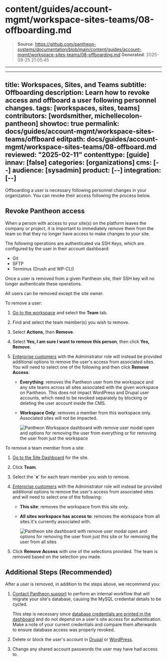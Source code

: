 # content/guides/account-mgmt/workspace-sites-teams/08-offboarding.md

> **Source**: https://github.com/pantheon-systems/documentation/blob/main/content/guides/account-mgmt/workspace-sites-teams/08-offboarding.md
> **Generated**: 2025-08-25 21:05:45

---

---
title: Workspaces, Sites, and Teams
subtitle: Offboarding 
description: Learn how to revoke access and offboard a user following personnel changes.
tags: [workspaces, sites, teams]
contributors: [wordsmither, michellecolon-pantheon]
showtoc: true
permalink: docs/guides/account-mgmt/workspace-sites-teams/offboard
editpath: docs/guides/account-mgmt/workspace-sites-teams/08-offboard.md
reviewed: "2025-02-11"
contenttype: [guide]
innav: [false]
categories: [organizations]
cms: [--]
audience: [sysadmin]
product: [--]
integration: [--]
---
Offboarding a user is necessary following personnel changes in your organization. You can revoke their access following the process below. 

## Revoke Pantheon access
When a person with access to your site(s) on the platform leaves the company or project, it is important to immediately remove them from the team so that they no longer have access to make changes to your site.

The following operations are authenticated via SSH Keys, which are configured by the user in their account dashboard: 
* Git
* SFTP
* Terminus (Drush and WP-CLI)

Once a user is removed from a given Pantheon site, their SSH key will no longer authenticate these operations. 

<Alert title="Note" type="info">

All users can be removed except the site owner.

</Alert>

To remove a user:

<TabList>

<Tab title="From a Workspace" id="remws" active={true}>

1. [Go to the workspace](/guides/account-mgmt/workspace-sites-teams/workspaces#switch-between-workspaces) and select the **Team** tab.

1. Find and select the team member(s) you wish to remove.

1. Select **Actions**, then **Remove**.

1. Select **Yes, I am sure I want to remove this person**, then click **Yes, Remove**.

1. [Enterprise customers](/guides/account-mgmt/workspace-sites-teams#enterprise-customers-aka-contract-customers) with the Administrator role will instead be provided additional options to remove the user's access from associated sites. You will need to select one of the following and then click **Remove Access**:

   - **Everything**: removes the Pantheon user from the workspace and any site teams across all sites associated with the given workspace on Pantheon. This does not impact WordPress and Drupal user accounts, which need to be revoked separately by blocking or deleting the user account inside the CMS. 

   - **Workspace Only**: removes a member from this workspace only. Associated sites will not be impacted.

      ![Pantheon Workspace dashboard with remove user modal open and options for removing the user from everything or for removing the user from just the workspace](../../../../images/dashboard/new-dashboard/2024/_workspace-offboarding.png)

</Tab>

<Tab title="From a Site" id="remsite">

To remove a team member from a site:

1. [Go to the Site Dashboard](/guides/account-mgmt/workspace-sites-teams/sites#site-dashboard) for the site.

1. Click **Team**.

1. Select the '**x**' for each team member you wish to remove.

1. [Enterprise customers](/guides/account-mgmt/workspace-sites-teams#enterprise-customers-aka-contract-customers) with the Administrator role will instead be provided additional options to remove the user's access from associated sites and will need to select one of the following:

   - **This site**: removes the workspace from this site only.

   - **All sites workspace has access to**: removes the workspace from all sites it's currently associated with.

     ![Pantheon site dashboard with remove user modal open and options for removing the user from just this site or for removing the user from all sites](../../../../images/dashboard/new-dashboard/2024/_workspace-offboarding-site-team-member.png)

1. Click **Remove Access** with one of the selections provided. The team is removed based on the selection you made.

</Tab>

</TabList>

## Additional Steps (Recommended)
After a user is removed, in addition to the steps above, we recommend you:

1. [Contact Pantheon support](/guides/support/contact-support) to perform an internal workflow that will migrate your site's database, causing the MySQL credential details to be cycled.
   
   This step is necessary since [database credentials are printed in the dashboard](/guides/mariadb-mysql/mysql-access#access-your-database-directly) and do not depend on a user's site access for authentication. Make a note of your current credentials and compare them afterwards to ensure database access was properly revoked.

1. Delete or block the user's account in [Drupal](https://www.drupal.org/node/627158) or [WordPress](https://codex.wordpress.org/Users_Users_SubPanel).
1. Change any shared account passwords the user may have had access to.

